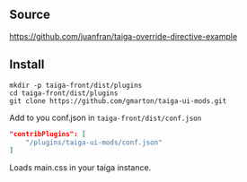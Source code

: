 ## Source

https://github.com/juanfran/taiga-override-directive-example

## Install
```
mkdir -p taiga-front/dist/plugins
cd taiga-front/dist/plugins
git clone https://github.com/gmarton/taiga-ui-mods.git
```

Add to you conf.json in `taiga-front/dist/conf.json`

```json
"contribPlugins": [
    "/plugins/taiga-ui-mods/conf.json"
]
```

Loads main.css in your taiga instance.
